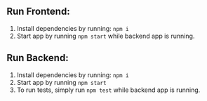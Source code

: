 ## Run Frontend:
1. Install dependencies by running: `npm i`
2. Start app by running `npm start` while backend app is running.

## Run Backend:
1. Install dependencies by running: `npm i`
2. Start app by running `npm start`
3. To run tests, simply run `npm test` while backend app is running.
